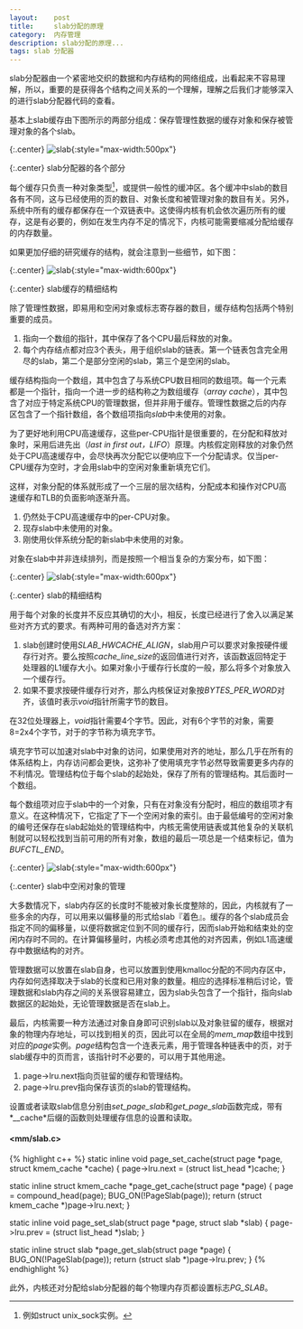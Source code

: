 ```yaml
---
layout:    post
title:     slab分配的原理
category:  内存管理
description: slab分配的原理...
tags: slab 分配器
---
```

slab分配器由一个紧密地交织的数据和内存结构的网络组成，出看起来不容易理解，所以，重要的是获得各个结构之间关系的一个理解，理解之后我们才能够深入的进行slab分配器代码的查看。

基本上slab缓存由下图所示的两部分组成：保存管理性数据的缓存对象和保存被管理对象的各个slab。

{:.center}
![slab](/linux-kernel-architecture/images/slab2.png){:style="max-width:500px"}

{:.center}
slab分配器的各个部分

每个缓存只负责一种对象类型[^1]，或提供一般性的缓冲区。各个缓冲中slab的数目各有不同，这与已经使用的页的数目、对象长度和被管理对象的数目有关。另外，系统中所有的缓存都保存在一个双链表中。这使得内核有机会依次遍历所有的缓存，这是有必要的，例如在发生内存不足的情况下，内核可能需要缩减分配给缓存的内存数量。

[^1]: 例如struct unix_sock实例。

如果更加仔细的研究缓存的结构，就会注意到一些细节，如下图：

{:.center}
![slab](/linux-kernel-architecture/images/slab3.png){:style="max-width:600px"}

{:.center}
slab缓存的精细结构

除了管理性数据，即易用和空闲对象或标志寄存器的数目，缓存结构包括两个特别重要的成员。

1. 指向一个数组的指针，其中保存了各个CPU最后释放的对象。
2. 每个内存结点都对应3个表头，用于组织slab的链表。第一个链表包含完全用尽的slab，第二个是部分空闲的slab，第三个是空闲的slab。

缓存结构指向一个数组，其中包含了与系统CPU数目相同的数组项。每一个元素都是一个指针，指向一个进一步的结构称之为数组缓存（*array cache*），其中包含了对应于特定系统CPU的管理数据，但并非用于缓存。管理性数据之后的内存区包含了一个指针数组，各个数组项指向*slab*中未使用的对象。

为了更好地利用CPU高速缓存，这些per-CPU指针是很重要的，在分配和释放对象时，采用后进先出（*last in  first out，LIFO*）原理。内核假定刚释放的对象仍然处于CPU高速缓存中，会尽快再次分配它以便响应下一个分配请求。仅当per-CPU缓存为空时，才会用slab中的空闲对象重新填充它们。

这样，对象分配的体系就形成了一个三层的层次结构，分配成本和操作对CPU高速缓存和TLB的负面影响逐渐升高。

1. 仍然处于CPU高速缓存中的per-CPU对象。
2. 现存slab中未使用的对象。
3. 刚使用伙伴系统分配的新slab中未使用的对象。

对象在slab中并非连续排列，而是按照一个相当复杂的方案分布，如下图：

{:.center}
![slab](/linux-kernel-architecture/images/slab4.png){:style="max-width:600px"}

{:.center}
slab的精细结构

用于每个对象的长度并不反应其确切的大小，相反，长度已经进行了舍入以满足某些对齐方式的要求。有两种可用的备选对齐方案：

1. slab创建时使用*SLAB_HWCACHE_ALIGN*，slab用户可以要求对象按硬件缓存行对齐。要么按照*cache_line_size*的返回值进行对齐，该函数返回特定于处理器的L1缓存大小。如果对象小于缓存行长度的一般，那么将多个对象放入一个缓存行。
2. 如果不要求按硬件缓存行对齐，那么内核保证对象按*BYTES_PER_WORD*对齐，该值时表示*void*指针所需字节的数目。

在32位处理器上，*void*指针需要4个字节。因此，对有6个字节的对象，需要8=2x4个字节，对于的字节称为填充字节。

填充字节可以加速对slab中对象的访问，如果使用对齐的地址，那么几乎在所有的体系结构上，内存访问都会更快，这弥补了使用填充字节必然导致需要更多内存的不利情况。管理结构位于每个slab的起始处，保存了所有的管理结构。其后面时一个数组。

每个数组项对应于slab中的一个对象，只有在对象没有分配时，相应的数组项才有意义。在这种情况下，它指定了下一个空闲对象的索引。由于最低编号的空闲对象的编号还保存在slab起始处的管理结构中，内核无需使用链表或其他复杂的关联机制就可以轻松找到当前可用的所有对象，数组的最后一项总是一个结束标记，值为*BUFCTL_END*。

{:.center}
![slab](/linux-kernel-architecture/images/slab5.png){:style="max-width:600px"}

{:.center}
slab中空闲对象的管理

大多数情况下，slab内存区的长度时不能被对象长度整除的，因此，内核就有了一些多余的内存，可以用来以偏移量的形式给slab『着色』。缓存的各个slab成员会指定不同的偏移量，以便将数据定位到不同的缓存行，因而slab开始和结束处的空闲内存时不同的。在计算偏移量时，内核必须考虑其他的对齐因素，例如L1高速缓存中数据结构的对齐。

管理数据可以放置在slab自身，也可以放置到使用kmalloc分配的不同内存区中，内存如何选择取决于slab的长度和已用对象的数量。相应的选择标准稍后讨论，管理数据和slab内存之间的关系很容易建立，因为slab头包含了一个指针，指向slab数据区的起始处，无论管理数据是否在slab上。

最后，内核需要一种方法通过对象自身即可识别slab以及对象驻留的缓存，根据对象的物理内存地址，可以找到相关的页，因此可以在全局的*mem_map*数组中找到对应的*page*实例。*page*结构包含一个连表元素，用于管理各种链表中的页，对于slab缓存中的页而言，该指针时不必要的，可以用于其他用途。

1. page->lru.next指向页驻留的缓存和管理结构。
2. page->lru.prev指向保存该页的slab的管理结构。

设置或者读取slab信息分别由*set_page_slab*和*get_page_slab*函数完成，带有*__cache*后缀的函数则处理缓存信息的设置和读取。

#### <mm/slab.c> ####

{% highlight c++ %}
static inline void
page_set_cache(struct page *page, struct kmem_cache *cache)
{
    page->lru.next = (struct list_head *)cache;
}

static inline struct
kmem_cache *page_get_cache(struct page *page)
{
    page = compound_head(page);
    BUG_ON(!PageSlab(page));
    return (struct kmem_cache *)page->lru.next;
}

static inline void
page_set_slab(struct page *page, struct slab *slab)
{
    page->lru.prev = (struct list_head *)slab;
}

static inline struct slab
*page_get_slab(struct page *page)
{
    BUG_ON(!PageSlab(page));
    return (struct slab *)page->lru.prev;
}
{% endhighlight %}

此外，内核还对分配给slab分配器的每个物理内存页都设置标志*PG_SLAB*。